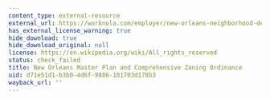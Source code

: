 ```yaml
---
content_type: external-resource
external_url: https://worknola.com/employer/new-orleans-neighborhood-development-collaborative-0
has_external_license_warning: true
hide_download: true
hide_download_original: null
license: https://en.wikipedia.org/wiki/All_rights_reserved
status: check_failed
title: New Orleans Master Plan and Comprehensive Zoning Ordinance
uid: d71e51d1-b3b0-4d6f-9886-101703d178b3
wayback_url: ''
---
```

